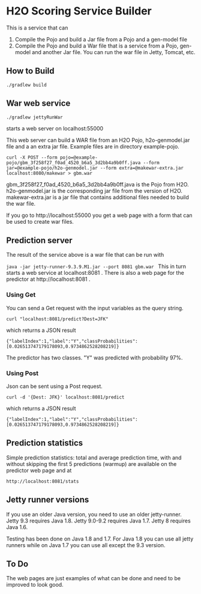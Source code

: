 # H2O Scoring Service Builder
This is a service that can
1. Compile the Pojo and build a Jar file from a Pojo and a gen-model file
2. Compile the Pojo and build a War file that is a service from a Pojo, gen-model and
another Jar file. You can run the war file in Jetty, Tomcat, etc.
## How to Build

`./gradlew build
`
## War web service
`./gradlew jettyRunWar
`

starts a web server on localhost:55000

This web server can build a WAR file from an H2O Pojo,
h2o-genmodel.jar file and a an extra jar file. Example files are in
directory example-pojo.

`curl -X POST --form pojo=@example-pojo/gbm_3f258f27_f0ad_4520_b6a5_3d2bb4a9b0ff.java --form jar=@example-pojo/h2o-genmodel.jar --form extra=@makewar-extra.jar localhost:8080/makewar > gbm.war
`

gbm_3f258f27_f0ad_4520_b6a5_3d2bb4a9b0ff.java is the Pojo from
H2O. h2o-genmodel.jar is the corresponding jar file from the version
of H2O. makewar-extra.jar is a jar file that contains additional files
needed to build the war file.

If you go to http://localhost:55000 you get a web page with a form that
can be used to create war files.

## Prediction server


The result of the service above is a war file that can be run with

`java -jar jetty-runner-9.3.9.M1.jar --port 8081 gbm.war
`
This in turn starts a web service at localhost:8081 .
There is also a web page for the predictor at http://localhost:8081 .

### Using Get

You can send a Get request with the input variables as the query string.

`curl "localhost:8081/predict?Dest=JFK"`

which returns a JSON result

`{"labelIndex":1,"label":"Y","classProbabilities":[0.026513747179178093,0.9734862528208219]}
`

The predictor has two classes. "Y" was predicted with probability 97%.

### Using Post

Json can be sent using a Post request.

`curl -d '{Dest: JFK}' localhost:8081/predict`

which returns a JSON result

`{"labelIndex":1,"label":"Y","classProbabilities":[0.026513747179178093,0.9734862528208219]}
`

## Prediction statistics

Simple prediction statistics: total and average prediction time, with and without
skipping the first 5 predictions (warmup) are available on the predictor web page
and at

`http://localhost:8081/stats`

## Jetty runner versions

If you use an older Java version, you need to use an older
jetty-runner. Jetty 9.3 requires Java 1.8. Jetty 9.0-9.2 requires Java
1.7. Jetty 8 requires Java 1.6. 

Testing has been done on Java 1.8 and 1.7. For Java 1.8 you can use
all jetty runners while on Java 1.7 you can use all except the 9.3
version.

## To Do

The web pages are just examples of what can be done and need
to be improved to look good.
